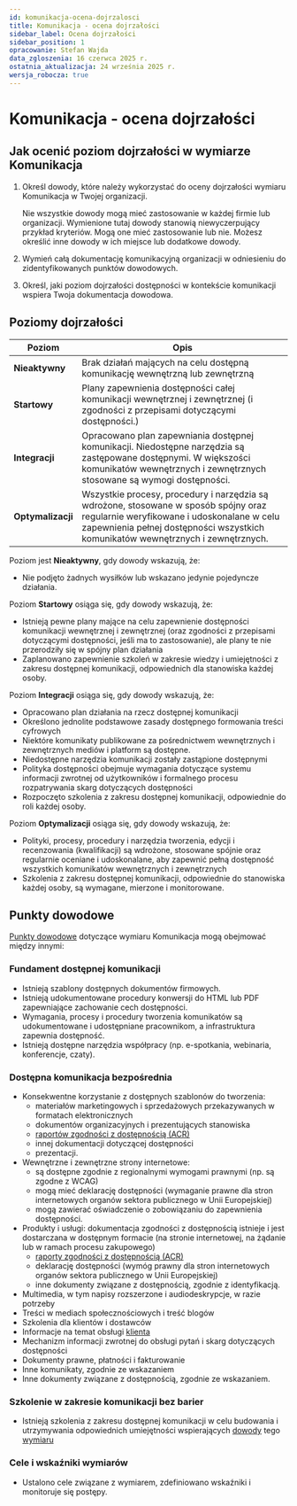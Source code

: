 ```yaml
---
id: komunikacja-ocena-dojrzalosci
title: Komunikacja - ocena dojrzałości
sidebar_label: Ocena dojrzałości
sidebar_position: 1
opracowanie: Stefan Wajda
data_zgloszenia: 16 czerwca 2025 r.
ostatnia_aktualizacja: 24 września 2025 r.
wersja_robocza: true
---
```



# Komunikacja - ocena dojrzałości

## Jak ocenić poziom dojrzałości w wymiarze Komunikacja

1. Określ dowody, które należy wykorzystać do oceny dojrzałości wymiaru Komunikacja w Twojej organizacji. 

   Nie wszystkie dowody mogą mieć zastosowanie w każdej firmie lub organizacji. Wymienione tutaj dowody stanowią niewyczerpujący przykład kryteriów. Mogą one mieć zastosowanie lub nie. Możesz określić inne dowody w ich miejsce lub dodatkowe dowody.
   
2. Wymień całą dokumentację komunikacyjną organizacji w odniesieniu do zidentyfikowanych punktów dowodowych.
3. Określ, jaki poziom dojrzałości dostępności w kontekście komunikacji wspiera Twoja dokumentacja dowodowa.



## Poziomy dojrzałości

| Poziom | Opis  |
| -------| ------| 
| **Nieaktywny** | Brak działań mających na celu dostępną komunikację wewnętrzną lub zewnętrzną |
| **Startowy**   | Plany zapewnienia dostępności całej komunikacji wewnętrznej i zewnętrznej (i zgodności z przepisami dotyczącymi dostępności.) |
| **Integracji** |  Opracowano plan zapewniania dostępnej komunikacji. Niedostępne narzędzia są zastępowane dostępnymi.  W większości komunikatów wewnętrznych i zewnętrznych stosowane są wymogi dostępności.|
| **Optymalizacji** | Wszystkie procesy, procedury i narzędzia są wdrożone, stosowane w sposób spójny oraz regularnie weryfikowane i udoskonalane w celu zapewnienia pełnej dostępności wszystkich komunikatów wewnętrznych i zewnętrznych. |

Poziom jest **Nieaktywny**, gdy dowody wskazują, że:

- Nie podjęto żadnych wysiłków lub wskazano jedynie pojedyncze działania.

Poziom **Startowy** osiąga się, gdy dowody wskazują, że:

- Istnieją pewne plany mające na celu zapewnienie dostępności komunikacji wewnętrznej i zewnętrznej (oraz zgodności z przepisami dotyczącymi dostępności, jeśli ma to zastosowanie), ale plany te nie przerodziły się w spójny plan działania
- Zaplanowano zapewnienie szkoleń w zakresie wiedzy i umiejętności z zakresu dostępnej komunikacji, odpowiednich dla stanowiska każdej osoby.

Poziom **Integracji** osiąga się, gdy dowody wskazują, że:

- Opracowano plan działania na rzecz dostępnej komunikacji
- Określono jednolite podstawowe zasady dostępnego formowania treści cyfrowych
- Niektóre komunikaty publikowane za pośrednictwem wewnętrznych i zewnętrznych mediów i platform są dostępne.
- Niedostępne narzędzia komunikacji zostały zastąpione dostępnymi
- Polityka dostępności obejmuje wymagania dotyczące systemu informacji zwrotnej od użytkowników i formalnego procesu rozpatrywania skarg dotyczących dostępności
- Rozpoczęto szkolenia z zakresu dostępnej komunikacji, odpowiednie do roli każdej osoby.

Poziom **Optymalizacji**  osiąga się, gdy dowody wskazują, że:

- Polityki, procesy, procedury i narzędzia tworzenia, edycji i recenzowania (kwalifikacji) są wdrożone, stosowane spójnie oraz regularnie oceniane i udoskonalane, aby zapewnić pełną dostępność wszystkich komunikatów wewnętrznych i zewnętrznych
- Szkolenia z zakresu dostępnej komunikacji, odpowiednie do stanowiska każdej osoby, są wymagane, mierzone i monitorowane.


## Punkty dowodowe

[Punkty dowodowe](../../terms/punkt-dowodowy) dotyczące wymiaru Komunikacja mogą obejmować między innymi:

### Fundament dostępnej komunikacji

- Istnieją szablony dostępnych dokumentów firmowych.
- Istnieją udokumentowane procedury konwersji do HTML lub PDF zapewniające zachowanie cech dostępności.
- Wymagania, procesy i procedury tworzenia komunikatów są udokumentowane i udostępniane pracownikom, a&nbsp;infrastruktura zapewnia dostępność.
- Istnieją dostępne narzędzia współpracy (np. e-spotkania, webinaria, konferencje, czaty).

### Dostępna komunikacja bezpośrednia

- Konsekwentne korzystanie z dostępnych szablonów do tworzenia:
  - materiałów marketingowych i sprzedażowych przekazywanych w formatach elektronicznych
  - dokumentów organizacyjnych i prezentujących stanowiska
  - [raportów zgodności z dostępnością (ACR)](../../terms/ACR)
  - innej dokumentacji dotyczącej dostępności
  - prezentacji.
- Wewnętrzne i zewnętrzne strony internetowe:
  - są dostępne zgodnie z regionalnymi wymogami prawnymi (np. są zgodne z WCAG)
  - mogą mieć deklarację dostępności (wymaganie prawne dla stron internetowych organów sektora publicznego w Unii Europejskiej)
  - mogą zawierać oświadczenie o zobowiązaniu do zapewnienia dostępności.  
- Produkty i usługi: dokumentacja zgodności z dostępnością istnieje i jest dostarczana w dostępnym formacie (na stronie internetowej, na żądanie lub w ramach procesu zakupowego)
  - [raporty zgodności z dostępnością (ACR)](../../terms/ACR)
  - deklarację dostępności (wymóg prawny dla stron internetowych organów sektora publicznego w Unii Europejskiej)
  - inne dokumenty związane z dostępnością, zgodnie z identyfikacją.  
- Multimedia, w tym napisy rozszerzone i audiodeskrypcje, w razie potrzeby
- Treści w mediach społecznościowych i treść blogów
- Szkolenia dla klientów i dostawców
- Informacje na temat obsługi [klienta](../../terms/klient)
- Mechanizm informacji zwrotnej do obsługi pytań i skarg dotyczących dostępności
- Dokumenty prawne, płatności i fakturowanie
- Inne komunikaty, zgodnie ze wskazaniem
- Inne dokumenty związane z dostępnością, zgodnie ze wskazaniem. 

### Szkolenie w zakresie komunikacji bez barier

- Istnieją szkolenia z zakresu dostępnej komunikacji w celu budowania i utrzymywania odpowiednich umiejętności wspierających [dowody](../../terms/punkt-dowodowy) tego [wymiaru](../../terms/wymiar-dostepnosci)

### Cele i wskaźniki wymiarów

- Ustalono cele związane z wymiarem, zdefiniowano wskaźniki i monitoruje się postępy.



